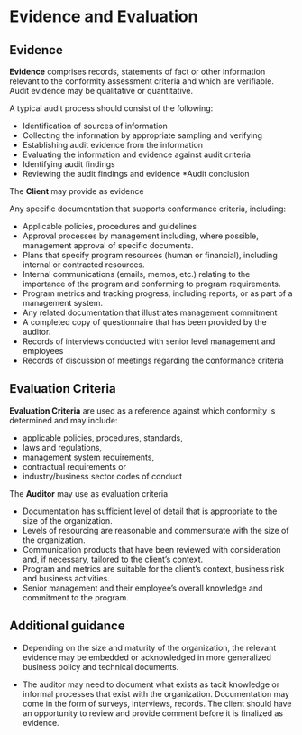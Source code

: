 # Evidence and Evaluation

## Evidence 

**Evidence** comprises records, statements of fact or other information relevant to the conformity assessment criteria and which are verifiable. Audit evidence may be qualitative or quantitative. 

A typical audit process should consist of the following: 
* Identification of sources of information 
* Collecting the information by appropriate sampling and verifying 
* Establishing audit evidence from the information 
* Evaluating the information and evidence against audit criteria 
* Identifying audit findings 
* Reviewing the audit findings and evidence 
*Audit conclusion 

The **Client** may provide as evidence

Any specific documentation that supports conformance criteria, including: 

* Applicable policies, procedures and guidelines
* Approval processes by management including, where possible, management approval of specific documents. 
* Plans that specify program resources (human or financial), including internal or contracted resources. 
* Internal communications (emails, memos, etc.) relating to the importance of the program and conforming to program requirements.
* Program metrics and tracking progress, including reports, or as part of a management system. 
* Any related documentation that illustrates management commitment 
* A completed copy of questionnaire that has been provided by the auditor. 
* Records of interviews conducted with senior level management and employees 
* Records of discussion of meetings regarding the conformance criteria

## Evaluation Criteria

**Evaluation Criteria** are used as a reference against which conformity is determined and may include: 

* applicable policies, procedures, standards,
* laws and regulations,  
* management system requirements, 
* contractual requirements or
* industry/business sector codes of conduct 

The **Auditor** may use as evaluation criteria
* Documentation has sufficient level of detail that is appropriate to the size of the organization.
* Levels of resourcing are reasonable and commensurate with the size of the organization. 
* Communication products that have been reviewed with consideration and, if necessary, tailored to the client’s context. 
* Program and metrics are suitable for the client’s context, business risk and business activities. 
* Senior management and their employee’s overall knowledge and commitment to the program. 

## Additional guidance

* Depending on the size and maturity of the organization, the relevant evidence may be embedded or acknowledged in more generalized business policy and technical documents. 

* The auditor may need to document what exists as tacit knowledge or informal processes that exist with the organization. Documentation may come in the form of surveys, interviews, records. The client should have an opportunity to review and provide comment before it is finalized as evidence. 